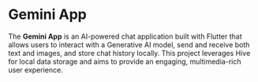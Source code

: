 # Gemini App

The **Gemini App** is an AI-powered chat application built with Flutter that allows users to interact with a Generative AI model, send and receive both text and images, and store chat history locally. This project leverages Hive for local data storage and aims to provide an engaging, multimedia-rich user experience.

